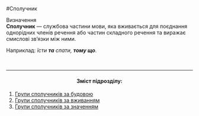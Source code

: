 #Сполучник

<div class="eoz-wrap">
<span class="eoz">Визначення</span>
<div class="eoz-text">
<strong>Сполучник</strong> — службова частини мови, яка вживається для поєднання однорiдних членiв речення або частин складного речення та виражає смисловi зв’язки мiж ними.
</div>
</div>

Наприклад: <i>їсти <b>та</b> спати, <b>тому що</b>.</i>

<br>
<hr>
<center><h4>Зміст підрозділу:</h4></center>

1. [Групи сполучникiв за будовою](grupi_spoluchnikiv_za_budovoyu.md)
2. [Групи сполучникiв за вживанням](grupi_spoluchnikiv_za_vjivannyam.md)
3. [Групи сполучникiв за значенням](grupi_spoluchnikiv_za_znachennyam.md)